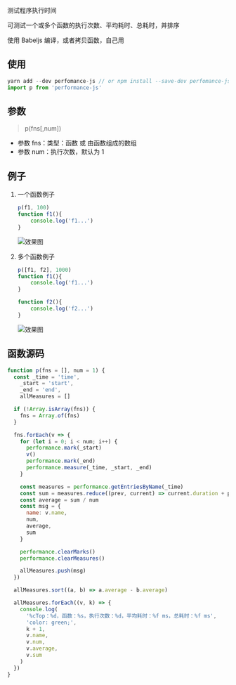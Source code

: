 测试程序执行时间

可测试一个或多个函数的执行次数、平均耗时、总耗时，并排序

使用 Babeljs 编译，或者拷贝函数，自己用


## 使用

```javascript
yarn add --dev perfomance-js // or npm install --save-dev perfomance-js 
import p from 'performance-js'
```

## 参数

> p(fns[,num])

- 参数 fns：类型：函数 或 由函数组成的数组
- 参数 num：执行次数，默认为 1

## 例子

1. 一个函数例子

    ```javascript
    p(f1, 100)
    function f1(){
        console.log('f1...')
    }
    ```
    ![效果图](https://user-images.githubusercontent.com/26001948/50371161-2d313400-05f0-11e9-8443-dfff8240d017.jpg)

2. 多个函数例子

    ```javascript
    p([f1, f2], 1000)
    function f1(){
        console.log('f1...')
    }

    function f2(){
        console.log('f2...')
    }
    ```
    ![效果图](https://user-images.githubusercontent.com/26001948/50371147-eba08900-05ef-11e9-9b62-fd5a3b52b1fa.jpg)



## 函数源码

```javascript
function p(fns = [], num = 1) {
  const _time = 'time',
    _start = 'start',
    _end = 'end',
    allMeasures = []

  if (!Array.isArray(fns)) {
    fns = Array.of(fns)
  }

  fns.forEach(v => {
    for (let i = 0; i < num; i++) {
      performance.mark(_start)
      v()
      performance.mark(_end)
      performance.measure(_time, _start, _end)
    }

    const measures = performance.getEntriesByName(_time)
    const sum = measures.reduce((prev, current) => current.duration + prev, 0)
    const average = sum / num
    const msg = {
      name: v.name,
      num,
      average,
      sum
    }

    performance.clearMarks()
    performance.clearMeasures()

    allMeasures.push(msg)
  })

  allMeasures.sort((a, b) => a.average - b.average)

  allMeasures.forEach((v, k) => {
    console.log(
      '%cTop：%d，函数：%s，执行次数：%d，平均耗时：%f ms，总耗时：%f ms',
      'color: green;',
      k + 1,
      v.name,
      v.num,
      v.average,
      v.sum
    )
  })
}
```